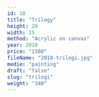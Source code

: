 ```yaml
---
id: 18
title: "Trilogy"
height: 20
width: 15
method: "Acrylic on canvas"
year: 2018
price: "1500"
fileName: "2018-trilogi.jpg"
medie: "painting"
draft: "false"
slug: "trilogi"
weight: "340"
---
```

